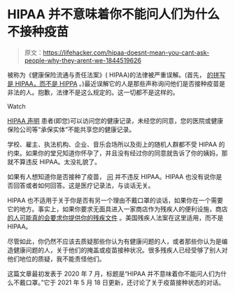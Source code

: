 # HIPAA 并不意味着你不能问人们为什么不接种疫苗

> 原文：<https://lifehacker.com/hipaa-doesnt-mean-you-cant-ask-people-why-they-arent-we-1844519626>

被称为《健康保险流通与责任法案》( HIPAA)的法律被严重误解。(首先， [的拼写是 HIPAA，而不是 HIPPA](https://www.atlantic.net/hipaa-compliant-hosting/hipaa-vs-hippa/) 。)最近误解它的人是那些声称询问他们是否接种疫苗是非法的人。抱歉，法律不是这么规定的。这一切都不是这样的。

Watch

[HIPAA 声明](https://www.hhs.gov/hipaa/for-individuals/guidance-materials-for-consumers/index.html) 患者(即您)可以访问您的健康记录，未经您的同意，您的医院或健康保险公司等“承保实体”不能共享您的健康记录。

学校、雇主、执法机构、企业、音乐会场所以及街上的随机人群都不受 HIPAA 的约束。如果你的堂兄知道你怀孕了，并且没有经过你的同意就告诉了你的姨妈，那就不算违反 HIPAA。太没礼貌了。

如果有人想知道你是否接种了疫苗， [问](https://www.usatoday.com/story/news/factcheck/2020/07/19/fact-check-asking-face-masks-wont-violate-hipaa-4th-amendment/5430339002/) 并不违反 HIPAA。HIPAA 也没有说你是否回答或者如何回答。这是医疗记录法，与谈话无关。

HIPAA 也不适用于关于你是否有另一个理由不戴口罩的谈话，如果你在一个需要它的地方。事实上，如果你要求无面具进入一家商店作为残疾人的便利设施，商店 [的人可能真的会要求你提供你的残疾文件](https://vitals.lifehacker.com/your-medical-mask-exemption-card-is-a-lie-1844202524) 。美国残疾人法案在这里适用，而不是 HIPAA。

尽管如此，你仍然不应该去质疑那些你认为有健康问题的人，或者那些你认为是编造健康问题的人，关于他们的掩盖或疫苗接种状况。很多残疾人已经受够了别人对他们地位的质疑，我不能责怪他们。

这篇文章最初发表于 2020 年 7 月，标题是“HIPAA 并不意味着你不能问人们为什么不戴口罩。”它于 2021 年 5 月 18 日更新，还讨论了关于疫苗接种状态的对话。